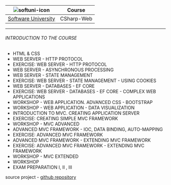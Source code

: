 | ![softuni-icon](https://softuni.bg/Files/OpenCourses/softunilogo%20(2).png "Software University") | Course     |
|:-------------------------------------------------------------------------------------------------:|------------|
|                             [Software University](https://softuni.bg/)                            | CSharp-Web |
***

###### INTRODUCTION TO THE COURSE

- HTML & CSS
- WEB SERVER - HTTP PROTOCOL
- EXERCISE: WEB SERVER - HTTP PROTOCОL
- WEB SERVER - ASYNCHRONOUS PROCESSING
- WEB SERVER - STATE MANAGEMENT
- EXERCISE: WEB SERVER - STATE MANAGEMENT - USING COOKIES
- WEB SERVER - DATABASES - EF CORE 
- EXERCISE: WEB SERVER - DATABASES - EF CORE -  COMPLEX WEB APPLICATIONS
- WORKSHOP - WEB APPLICATION. ADVANCED CSS - BOOTSTRAP
- WORKSHOP - WEB APPLICATION - DATA VISUALIZATION
- INTRODUCTION TO MVC. CREATING APPLICATION SERVER
- EXERCISE: CREATING SIMPLE MVC FRAMEWORK
- WORKSHOP - MVC ADVANCED
- ADVANCED MVC FRAMEWORK - IOC, DATA BINDING, AUTO-MAPPING
- EXERCISE: ADVANCED MVC FRAMEWORK
- ADVANCED MVC FRAMEWORK - EXTENDING MVC FRAMEWORK
- EXERCISE: ADVANCED MVC FRAMEWORK - EXTENDING MVC FRAMEWORK
- WORKSHOP - MVC EXTENDED
- WORKSHOP
- EXAM PREPARATION I, II , III

source project - [github repository](https://github.com/SoftUni-CSharp-Web-Development/SIS)
